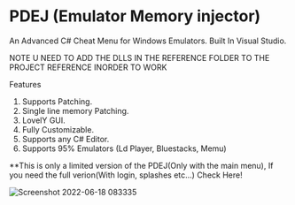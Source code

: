 # PDEJ (Emulator Memory injector)

An Advanced C# Cheat Menu for Windows Emulators.
Built In Visual Studio.

NOTE 
U NEED TO ADD THE DLLS IN THE REFERENCE FOLDER TO THE PROJECT REFERENCE INORDER TO WORK

Features
1. Supports Patching.
2. Single line memory Patching.
3. LovelY GUI.
4. Fully Customizable.
5. Supports any C# Editor.
6.  Supports 95% Emulators (Ld Player, Bluestacks, Memu)

**This is only a limited version of the PDEJ(Only with the main menu), If you need the full verion(With login, splashes etc...) Check Here!


![Screenshot 2022-06-18 083335](https://user-images.githubusercontent.com/75931958/174420242-5a8f1aa8-c2e2-4a65-a7c7-7096f8fec5e7.png)

